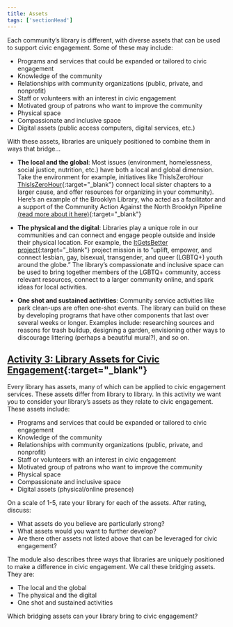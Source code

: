 ```yaml
---
title: Assets
tags: ['sectionHead']
---
```


Each community’s library is different, with diverse assets that can be used to support civic engagement. Some of these may include:
* Programs and services that could be expanded or tailored to civic engagement
* Knowledge of the community 
* Relationships with community organizations (public, private, and nonprofit)
* Staff or volunteers with an interest in civic engagement
* Motivated group of patrons who want to improve the community
* Physical space
* Compassionate and inclusive space
* Digital assets (public access computers, digital services, etc.)

With these assets, libraries are uniquely positioned to combine them in ways that bridge…

* **The local and the global**: Most issues (environment, homelessness, social justice, nutrition, etc.) have both a local and global dimension. 
Take the environment for example, initiatives like ThisIsZeroHour [ThisIsZeroHour](https://www.thisiszerohour.org/){:target="_blank"} 
connect local sister chapters to a larger cause, and offer resources for organizing in your community). 
Here’s an example of the Brooklyn Library, who acted as a facilitator and a support of the Community Action Against the North Brooklyn Pipeline [(read more about it here)](https://borrowed-time.org/2021/07/02/the-people-vs-the-pipeline-community-action-against-the-north-brooklyn-pipeline/){:target="_blank"}

* **The physical and the digital**: Libraries play a unique role in our communities and can connect and engage people outside and inside their physical location. 
For example, the [ItGetsBetter project](https://itgetsbetter.org/){:target="_blank"} project mission is to “uplift, empower, and connect lesbian, gay, bisexual, transgender, and queer (LGBTQ+) 
youth around the globe.” The library’s compassionate and inclusive space can be used to bring together members of the LGBTQ+ community, access relevant resources, connect to a larger community online, 
and spark ideas for local activities. 

* **One shot and sustained activities**: Community service activities like park clean-ups are often one-shot events. 
The library can build on these by developing programs that have other components that last over several weeks or longer. 
Examples include: researching sources and reasons for trash buildup, designing a garden, envisioning other ways to discourage littering (perhaps a beautiful mural?), and so on.

<div class="activity callout" markdown="1">

## [Activity 3: Library Assets for Civic Engagement](https://docs.google.com/document/d/1uPmhiT61et6bkAChEcgjCZPWVTGtgmdrK6o7MoNqlvU/edit#bookmark=id.rs5fd3529uaq){:target="_blank"}

Every library has assets, many of which can be applied to civic engagement services. These assets differ from library to library. 
In this activity we want you to consider your library’s assets as they relate to civic engagement. These assets include:

* Programs and services that could be expanded or tailored to civic engagement
* Knowledge of the community 
* Relationships with community organizations (public, private, and nonprofit)
* Staff or volunteers with an interest in civic engagement
* Motivated group of patrons who want to improve the community
* Physical space
* Compassionate and inclusive space
* Digital assets (physical/online presence)

On a scale of 1-5, rate your library for each of the assets. After rating, discuss:

* What assets do you believe are particularly strong? 
* What assets would you want to further develop? 
* Are there other assets not listed above that can be leveraged for civic engagement?

The module also describes three ways that libraries are uniquely positioned to make a difference in civic engagement. We call these bridging assets. 
They are:

* The local and the global
* The physical and the digital
* One shot and sustained activities

Which bridging assets can your library bring to civic engagement? 
</div>
